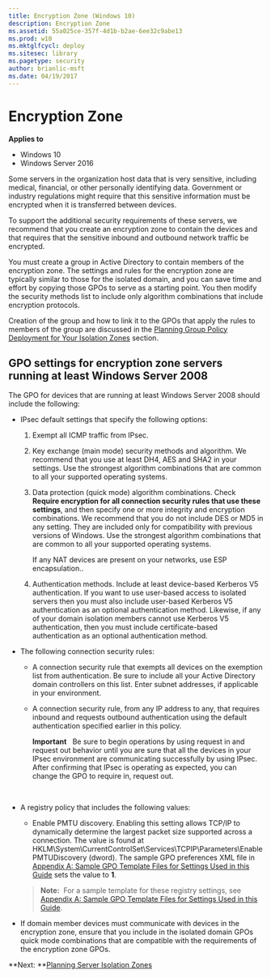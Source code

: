 ```yaml
---
title: Encryption Zone (Windows 10)
description: Encryption Zone
ms.assetid: 55a025ce-357f-4d1b-b2ae-6ee32c9abe13
ms.prod: w10
ms.mktglfcycl: deploy
ms.sitesec: library
ms.pagetype: security
author: brianlic-msft
ms.date: 04/19/2017
---
```


# Encryption Zone

**Applies to**
-   Windows 10
-   Windows Server 2016

Some servers in the organization host data that is very sensitive, including medical, financial, or other personally identifying data. Government or industry regulations might require that this sensitive information must be encrypted when it is transferred between devices.

To support the additional security requirements of these servers, we recommend that you create an encryption zone to contain the devices and that requires that the sensitive inbound and outbound network traffic be encrypted.

You must create a group in Active Directory to contain members of the encryption zone. The settings and rules for the encryption zone are typically similar to those for the isolated domain, and you can save time and effort by copying those GPOs to serve as a starting point. You then modify the security methods list to include only algorithm combinations that include encryption protocols.

Creation of the group and how to link it to the GPOs that apply the rules to members of the group are discussed in the [Planning Group Policy Deployment for Your Isolation Zones](planning-group-policy-deployment-for-your-isolation-zones.md) section.

## GPO settings for encryption zone servers running at least Windows Server 2008


The GPO for devices that are running at least Windows Server 2008 should include the following:

-   IPsec default settings that specify the following options:

    1.  Exempt all ICMP traffic from IPsec.

    2.  Key exchange (main mode) security methods and algorithm. We recommend that you use at least DH4, AES and SHA2 in your settings. Use the strongest algorithm combinations that are common to all your supported operating systems.

    3.  Data protection (quick mode) algorithm combinations. Check **Require encryption for all connection security rules that use these settings**, and then specify one or more integrity and encryption combinations. We recommend that you do not include DES or MD5 in any setting. They are included only for compatibility with previous versions of Windows. Use the strongest algorithm combinations that are common to all your supported operating systems.

        If any NAT devices are present on your networks, use ESP encapsulation..

    4.  Authentication methods. Include at least device-based Kerberos V5 authentication. If you want to use user-based access to isolated servers then you must also include user-based Kerberos V5 authentication as an optional authentication method. Likewise, if any of your domain isolation members cannot use Kerberos V5 authentication, then you must include certificate-based authentication as an optional authentication method.

-   The following connection security rules:

    -   A connection security rule that exempts all devices on the exemption list from authentication. Be sure to include all your Active Directory domain controllers on this list. Enter subnet addresses, if applicable in your environment.

    -   A connection security rule, from any IP address to any, that requires inbound and requests outbound authentication using the default authentication specified earlier in this policy.

        **Important**  
        Be sure to begin operations by using request in and request out behavior until you are sure that all the devices in your IPsec environment are communicating successfully by using IPsec. After confirming that IPsec is operating as expected, you can change the GPO to require in, request out.

         

-   A registry policy that includes the following values:

    -   Enable PMTU discovery. Enabling this setting allows TCP/IP to dynamically determine the largest packet size supported across a connection. The value is found at HKLM\\System\\CurrentControlSet\\Services\\TCPIP\\Parameters\\EnablePMTUDiscovery (dword). The sample GPO preferences XML file in [Appendix A: Sample GPO Template Files for Settings Used in this Guide](appendix-a-sample-gpo-template-files-for-settings-used-in-this-guide.md) sets the value to **1**.

    >**Note:**  For a sample template for these registry settings, see [Appendix A: Sample GPO Template Files for Settings Used in this Guide](appendix-a-sample-gpo-template-files-for-settings-used-in-this-guide.md).

-   If domain member devices must communicate with devices in the encryption zone, ensure that you include in the isolated domain GPOs quick mode combinations that are compatible with the requirements of the encryption zone GPOs.

**Next: **[Planning Server Isolation Zones](planning-server-isolation-zones.md)
